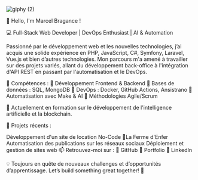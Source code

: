 
![giphy (2)](https://github.com/user-attachments/assets/7dd1d475-bc8b-4791-837c-f1a3fff31d2a)



👋 Hello, I'm Marcel Bragance !



💻 Full-Stack Web Developer | DevOps Enthusiast | AI & Automation

Passionné par le développement web et les nouvelles technologies, j’ai acquis une solide expérience en PHP, JavaScript, C#, Symfony, Laravel, Vue.js et bien d’autres technologies. Mon parcours m'a amené à travailler sur des projets variés, allant du développement back-office à l'intégration d'API REST en passant par l'automatisation et le DevOps.

🚀 Compétences :
🔹 Développement Frontend & Backend
🔹 Bases de données : SQL, MongoDB
🔹 DevOps : Docker, GitHub Actions, Ansistrano
🔹 Automatisation avec Make & AI
🔹 Méthodologies Agile/Scrum

🌱 Actuellement en formation sur le développement de l'intelligence artificielle et la blockchain.

📌 Projets récents :

Développement d'un site de location No-Code 📍La Ferme d'Enfer
Automatisation des publications sur les réseaux sociaux
Déploiement et gestion de sites web
📫 Retrouvez-moi sur :
🔗 GitHub
🔗 Portfolio
🔗 LinkedIn

💡 Toujours en quête de nouveaux challenges et d’opportunités d’apprentissage. Let’s build something great together! 🚀
